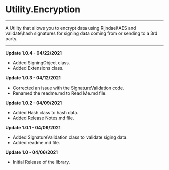 # Utility.Encryption
***
A Utility that allows you to encrypt data using Rijndael\AES and validate\hash signatures for signing data coming from or sending to a 3rd party.

***

**Update 1.0.4 - 04/22/2021**
* Added SigningObject class.
* Added Extensions class.

**Update 1.0.3 - 04/12/2021**
* Corrected an issue with the SignatureValidation code.
* Renamed the readme.md to Read Me.md file.

**Update 1.0.2 - 04/09/2021**
* Added Hash class to hash data.
* Added Release Notes.md file.

**Update 1.0.1 - 04/09/2021**
* Added SignatureValidation class to validate siging data.
* Added readme.md file.

**Update 1.0 - 04/06/2021**
* Initial Release of the library.